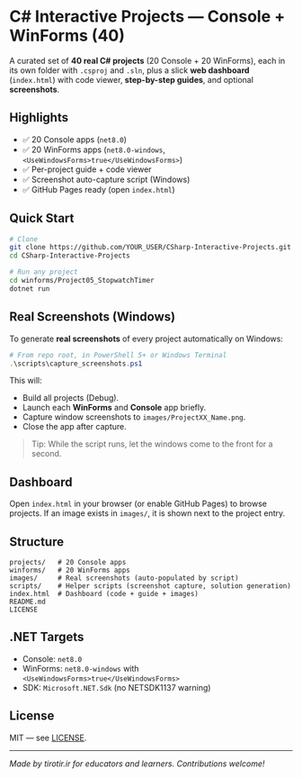 # C# Interactive Projects — Console + WinForms (40)

A curated set of **40 real C# projects** (20 Console + 20 WinForms), each in its own folder with `.csproj` and `.sln`,
plus a slick **web dashboard** (`index.html`) with code viewer, **step-by-step guides**, and optional **screenshots**.

## Highlights
- ✅ 20 Console apps (`net8.0`)
- ✅ 20 WinForms apps (`net8.0-windows`, `<UseWindowsForms>true</UseWindowsForms>`)
- ✅ Per-project guide + code viewer
- ✅ Screenshot auto-capture script (Windows)
- ✅ GitHub Pages ready (open `index.html`)

## Quick Start
```bash
# Clone
git clone https://github.com/YOUR_USER/CSharp-Interactive-Projects.git
cd CSharp-Interactive-Projects

# Run any project
cd winforms/Project05_StopwatchTimer
dotnet run
```

## Real Screenshots (Windows)
To generate **real screenshots** of every project automatically on Windows:

```powershell
# From repo root, in PowerShell 5+ or Windows Terminal
.\scripts\capture_screenshots.ps1
```

This will:
- Build all projects (Debug).
- Launch each **WinForms** and **Console** app briefly.
- Capture window screenshots to `images/ProjectXX_Name.png`.
- Close the app after capture.

> Tip: While the script runs, let the windows come to the front for a second.

## Dashboard
Open `index.html` in your browser (or enable GitHub Pages) to browse projects. If an image exists in `images/`, it is shown next to the project entry.

## Structure
```
projects/   # 20 Console apps
winforms/   # 20 WinForms apps
images/     # Real screenshots (auto-populated by script)
scripts/    # Helper scripts (screenshot capture, solution generation)
index.html  # Dashboard (code + guide + images)
README.md
LICENSE
```

## .NET Targets
- Console: `net8.0`
- WinForms: `net8.0-windows` with `<UseWindowsForms>true</UseWindowsForms>`
- SDK: `Microsoft.NET.Sdk` (no NETSDK1137 warning)

## License
MIT — see [LICENSE](LICENSE).

---

*Made by tirotir.ir for educators and learners. Contributions welcome!*
